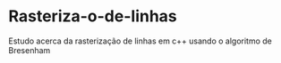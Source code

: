 # Rasteriza-o-de-linhas

Estudo acerca da rasterização de linhas em c++ usando o algoritmo de Bresenham
